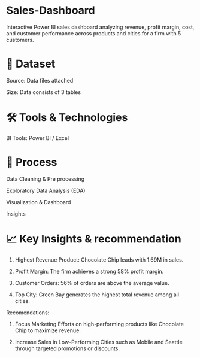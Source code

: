 # Sales-Dashboard
Interactive Power BI sales dashboard analyzing revenue, profit margin, cost, and customer performance across products and cities for a firm with 5 customers.

# 📂 Dataset

Source: Data files attached

Size: Data consists of 3 tables

# 🛠️ Tools & Technologies

BI Tools: Power BI / Excel

# 🔄 Process

Data Cleaning & Pre processing 

Exploratory Data Analysis (EDA)

Visualization & Dashboard

Insights 

# 📈 Key Insights & recommendation 

1. Highest Revenue Product: Chocolate Chip leads with 1.69M in sales.

2. Profit Margin: The firm achieves a strong 58% profit margin.

3. Customer Orders: 56% of orders are above the average value.

4. Top City: Green Bay generates the highest total revenue among all cities.

Recomendations: 

1. Focus Marketing Efforts on high-performing products like Chocolate Chip to maximize revenue.

2. Increase Sales in Low-Performing Cities such as Mobile and Seattle through targeted promotions or discounts.
